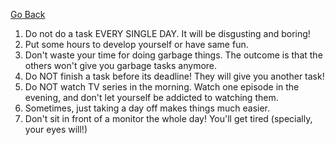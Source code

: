 [Go Back](https://github.com/arm-on/plan/blob/main/README.md)

1. Do not do a task EVERY SINGLE DAY. It will be disgusting and boring!
2. Put some hours to develop yourself or have same fun.
3. Don't waste your time for doing garbage things. The outcome is that the others won't give you garbage tasks anymore.
4. Do NOT finish a task before its deadline! They will give you another task!
5. Do NOT watch TV series in the morning. Watch one episode in the evening, and don't let yourself be addicted to watching them.
6. Sometimes, just taking a day off makes things much easier.
7. Don't sit in front of a monitor the whole day! You'll get tired (specially, your eyes will!)